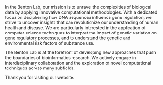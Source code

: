 In the Benton Lab, our mission is to unravel the complexities of biological data by applying innovative computational methodologies. With a dedicated focus on deciphering how DNA sequences influence gene regulation, we strive to uncover insights that can revolutionize our understanding of human health and disease. We are particularly interested in the application of computer science techniques to interpret the impact of genetic variation on gene regulatory processes, and to understand the genetic and environmental risk factors of substance use.

The Benton Lab is at the forefront of developing new approaches that push the boundaries of bioinformatics research. We actively engage in interdisciplinary collaboration and the exploration of novel computational techniques across many subfields.

Thank you for visiting our website.
